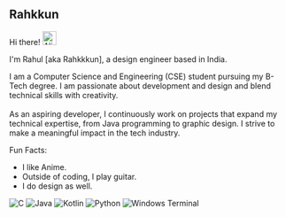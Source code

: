 **Rahkkun**  
---


Hi there! <img src="https://raw.githubusercontent.com/Tarikul-Islam-Anik/Animated-Fluent-Emojis/master/Emojis/Smilies/Alien%20Monster.png" alt="Alien Monster" width="25" height="25" /><br/>

I'm Rahul [aka Rahkkkun], a design engineer based in India.

I am a Computer Science and Engineering (CSE) student pursuing my B-Tech degree. I am passionate about development and design and blend technical skills with creativity. <br/> <br/>As an aspiring developer, I continuously work on projects that expand my technical expertise, from Java programming to graphic design. I strive to make a meaningful impact in the tech industry.

Fun Facts:
<ul>
  <li>I like Anime.</li>
  <li>Outside of coding, I play guitar.</li>
  <li>I do design as well.</li>
</ul>

![C](https://img.shields.io/badge/c-%2300599C.svg?style=for-the-badge&logo=c&logoColor=white) ![Java](https://img.shields.io/badge/java-%23ED8B00.svg?style=for-the-badge&logo=openjdk&logoColor=white) ![Kotlin](https://img.shields.io/badge/kotlin-%237F52FF.svg?style=for-the-badge&logo=kotlin&logoColor=white) ![Python](https://img.shields.io/badge/python-3670A0?style=for-the-badge&logo=python&logoColor=ffdd54) ![Windows Terminal](https://img.shields.io/badge/Windows%20Terminal-%234D4D4D.svg?style=for-the-badge&logo=windows-terminal&logoColor=white)
